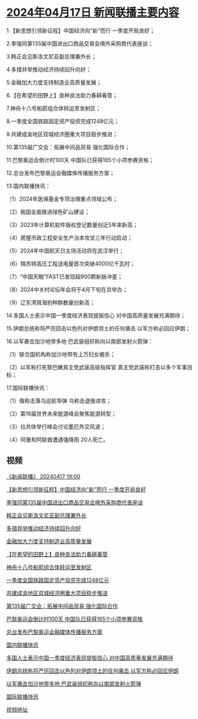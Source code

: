# [2024年04月17日 新闻联播主要内容](https://tv.cctv.com/lm/xwlb/day/20240417.shtml)

1.【新思想引领新征程】中国经济向“新”而行 一季度开局良好；

2.李强同第135届中国进出口商品交易会境外采购商代表座谈；

3.韩正会见斯洛文尼亚副总理兼外长；

4.多措并举推动经济持续回升向好；

5.金融加大力度支持制造业高质量发展；

6.【在希望的田野上】良种良法助力春耕春管；

7.神舟十八号船箭组合体转运至发射区；

8.一季度全国铁路固定资产投资完成1248亿元；

9.共建成渝地区双城经济圈重大项目稳步推进；

10.第135届广交会：拓展中间品贸易 强化国际合作；

11.巴黎奥运会倒计时100天 中国队已获得165个小项参赛资格；

12.总台发布巴黎奥运会融媒体传播服务方案；

13.国内联播快讯：

（1）2024年医保基金专项治理重点领域公布；

（2）我国全面推进绿色矿山建设；

（3）2023年计算机软件版权登记数量创近5年来新高；

（4）房屋市政工程安全生产治本攻坚三年行动启动；

（5）2024年中国航天日主场活动将在武汉举行；

（6）锦苏特高压工程送电量首次突破4000亿千瓦时；

（7）“中国天眼”FAST已发现超900颗新脉冲星；

（8）2024中关村论坛年会将于4月下旬在京举办；

（9）辽东湾斑海豹种群数量创新高；

14.多国人士表示中国一季度经济表现提振信心 对中国高质量发展充满期待；

15.伊朗总统称将严厉回击以色列对伊朗领土的任何袭击 以军方称必回应伊朗；

16.以军袭击加沙地带多地 巴武装组织称向以南部发射火箭弹：

（1）联合国机构称加沙地带有上万妇女被杀；

（2）以军称打死黎巴嫩真主党武装高级指挥官 真主党武装称打击以多个军事目标；

17.国际联播快讯：

（1）俄称击落乌巡航导弹 乌称击退俄进攻；

（2）第16届世界未来能源峰会聚焦能源转型；

（3）拉共体举行峰会讨论墨厄外交风波；

（4）阿曼和阿联酋遭遇强降雨 20人死亡。

## 视频

[《新闻联播》 20240417 19:00](https://tv.cctv.com/2024/04/17/VIDEJ7R79sLsJvZgsLLT13g9240417.shtml)

[【新思想引领新征程】中国经济向“新”而行 一季度开局良好](https://tv.cctv.com/2024/04/17/VIDEh3WcrpWcBLcA5MRJs9Iq240417.shtml)

[李强同第135届中国进出口商品交易会境外采购商代表座谈](https://tv.cctv.com/2024/04/17/VIDEalMJoKtLrDypLYvirlgn240417.shtml)

[韩正会见斯洛文尼亚副总理兼外长](https://tv.cctv.com/2024/04/17/VIDEnzHI61Xq45dAlfeUMVgw240417.shtml)

[多措并举推动经济持续回升向好](https://tv.cctv.com/2024/04/17/VIDEJE2samFs7zkjpshpvWoz240417.shtml)

[金融加大力度支持制造业高质量发展](https://tv.cctv.com/2024/04/17/VIDET0V9reL2y220y4iulhxe240417.shtml)

[【在希望的田野上】良种良法助力春耕春管](https://tv.cctv.com/2024/04/17/VIDENuVGt3DKXipSb67UmS4G240417.shtml)

[神舟十八号船箭组合体转运至发射区](https://tv.cctv.com/2024/04/17/VIDEtiK3Mg0WOnUQS3K1r0ql240417.shtml)

[一季度全国铁路固定资产投资完成1248亿元](https://tv.cctv.com/2024/04/17/VIDE2YyYVAcWlGDHB1Xs6jgK240417.shtml)

[共建成渝地区双城经济圈重大项目稳步推进](https://tv.cctv.com/2024/04/17/VIDErVBKcClk1Az0yNcHXpua240417.shtml)

[第135届广交会：拓展中间品贸易 强化国际合作](https://tv.cctv.com/2024/04/17/VIDEvxKG6iaAp4w6Jhir1kMN240417.shtml)

[巴黎奥运会倒计时100天 中国队已获得165个小项参赛资格](https://tv.cctv.com/2024/04/17/VIDEoR7x9gcushWlaO32sXwh240417.shtml)

[总台发布巴黎奥运会融媒体传播服务方案](https://tv.cctv.com/2024/04/17/VIDEBvWzZMbiPEYFs72AJvuo240417.shtml)

[国内联播快讯](https://tv.cctv.com/2024/04/17/VIDEqG9vOSHgPca56OEY6I91240417.shtml)

[多国人士表示中国一季度经济表现提振信心 对中国高质量发展充满期待](https://tv.cctv.com/2024/04/17/VIDEWSVhNzxpZK2gICeT2dgF240417.shtml)

[伊朗总统称将严厉回击以色列对伊朗领土的任何袭击 以军方称必回应伊朗](https://tv.cctv.com/2024/04/17/VIDEHLSp2yW2Sec6D14ojekz240417.shtml)

[以军袭击加沙地带多地 巴武装组织称向以南部发射火箭弹](https://tv.cctv.com/2024/04/17/VIDEeel0tedHuFgwQqPILz8X240417.shtml)

[国际联播快讯](https://tv.cctv.com/2024/04/17/VIDEhUWFZsO0cUCqMtPFotCX240417.shtml)

[视频地址](https://tv.cctv.com/lm/xwlb/day/20240417.shtml) 

